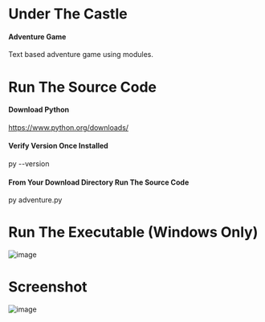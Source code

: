 # Under The Castle 
#### Adventure Game
Text based adventure game using modules.
# Run The Source Code
#### Download Python
https://www.python.org/downloads/
#### Verify Version Once Installed
py --version
#### From Your Download Directory Run The Source Code
py adventure.py
# Run The Executable (Windows Only)
![image](https://user-images.githubusercontent.com/23516793/110728887-9ce06900-81d2-11eb-8075-f06c42234bf9.png)
# Screenshot
![image](https://user-images.githubusercontent.com/23516793/114793996-6e5d2d00-9d40-11eb-9f13-31947870fd3a.png)
